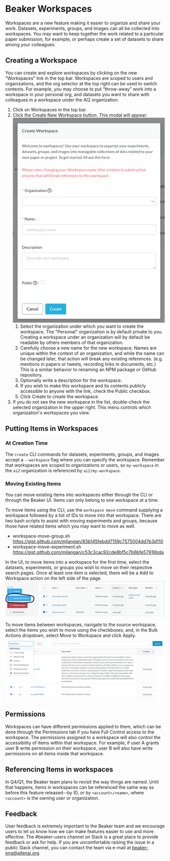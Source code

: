 # Beaker Workspaces

Workspaces are a new feature making it easier to organize and share your work. Datasets, experiments, groups, and images can all be collected into workspaces. You may want to keep together the work related to a particular paper submission, for example, or perhaps create a set of datasets to share among your colleagues.

## Creating a Workspace
You can create and explore workspaces by clicking on the new “Workspaces” link in the top bar. Workspaces are scoped to users and organizations, and the org selector at the top right can be used to switch contexts. For example, you may choose to put “throw-away” work into a workspace in your personal org, and datasets you want to share with colleagues in a workspace under the AI2 organization.

1. Click on Workspaces in the top bar.
1. Click the Create New Workspace button. This modal will appear:<br>
   ![Create Workspace modal](./images/create-workspace-modal.png)
   1. Select the organization under which you want to create the workspace. The "Personal" organization is by default private to you. Creating a workspace under an organization will by default be readable by others members of that organization.
   1. Carefully choose a new name for the new workspace. Names are unique within the context of an organization, and while the name can be changed later, that action will break any existing references. (e.g. mentions in papers or tweets, recording links in documents, etc.) This is a similar behavior to renaming an NPM package or GitHub repository.
   1. Optionally write a description for the workspace.
   1. If you wish to make this workspace and its contents publicly accessible to anyone with the link, check the Public checkbox.
   1. Click Create to create the workspace.
1. If you do not see the new workspace in the list, double-check the selected organization in the upper right. This menu controls which organization's workspaces you view.

## Putting Items in Workspaces
### At Creation Time
The `create` CLI commands for datasets, experiments, groups, and images accept a `--workspace` flag where you can specify the workspace. Remember that workspaces are scoped to organizations or users, so `my-workspace` in the `ai2` organization is referenced by `ai2/my-workspace`.

### Moving Existing Items
You can move existing items into workspaces either through the CLI or through the Beaker UI. Items can only belong to one workspace at a time.

To move items using the CLI, use the `workspace move` command supplying a workspace followed by a list of IDs to move into that workspace. There are two bash scripts to assist with moving experiments and groups, because those have related items which you may want to move as well.
- workspace-move-group.sh https://gist.github.com/mjlangan/83b145febdd7159c7575004dd7b3d110
- workspace-move-experiment.sh https://gist.github.com/mjlangan/c53c3cac92cde8bf5c7b6bfe57916bda

In the UI, to move items into a workspace for the first time, select the datasets, experiments, or groups you wish to move on their respective search pages. Once at least one item is selected, there will be a Add to Workspace action on the left side of the page.
![Add to Workspace button](./images/add-to-workspace.png)

To move items between workspaces, navigate to the source workspace, select the items you wish to move using the checkboxes, and, in the Bulk Actions dropdown, select Move to Workspace and click Apply.
![Move to Workspace button](./images/move-to-workspace.png)

## Permissions
Workspaces can have different permissions applied to them, which can be done through the Permissions tab if you have Full Control access to the workspace. The permissions assigned to a workspace will also control the accessibility of items within that workspace. For example, if user A grants user B write permission on their workspace, user B will also have write permissions on all items inside that workspace.

## Referencing Items in workspaces
In Q4/Q1, the Beaker team plans to revisit the way things are named. Until that happens, items in workspaces can be referenced the same way as before this feature released--by ID, or by `<account>/<name>`, where `<account>` is the owning user or organization.

## Feedback
User feedback is extremely important to the Beaker team and we encourage users to let us know how we can make features easier to use and more effective. The #beaker-users channel on Slack is a great place to provide feedback or ask for help. If you are uncomfortable raising the issue in a public Slack channel, you can contact the team via e-mail at beaker-eng@allenai.org.
